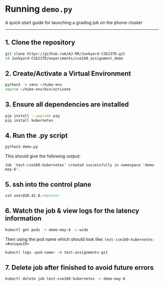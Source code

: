 # Running `demo.py`  
A quick-start guide for launching a grading job on the phone-cluster

---

## 1.  Clone the repository
```bash
git clone https://github.com/AJ-RR/Junkyard-CSE237D.git
cd Junkyard-CSE237D/experiments/cse160_assignment_demo
```

## 2. Create/Activate a Virtual Environment
```bash
python3 -m venv ~/kube-env
source ~/kube-env/bin/activate
```

## 3. Ensure all dependencies are installed
```bash
pip install --upgrade pip
pip install kubernetes
```

## 4. Run the .py script
```bash
python3 demo.py
```
This should give the following output:

```
Job 'test-cse160-kubernetes' created successfully in namespace 'demo-may-6'.
```

## 5. ssh into the control plane
```bash
ssh user@10.42.0.<#phone>
```

## 6. Watch the job & view logs for the latency information
```bash
kubectl get pods -n demo-may-6 -o wide
```
Then using the pod name which should look like: `test-cse160-kubernetes-<#uniqueID>`
```bash
kubectl logs <pod-name> -n test-assignments-git
```

## 7. Delete job after finished to avoid future errors
```bash
kubectl delete job test-cse160-kubernetes -n demo-may-6
```
